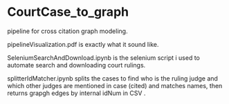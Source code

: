 # CourtCase_to_graph
pipeline for cross citation graph modeling.

pipelineVisualization.pdf is exactly what it sound like.

SeleniumSearchAndDownload.ipynb is the selenium script i used to automate search and downloading court rulings.

splitterIdMatcher.ipynb splits the cases to find who is the ruling judge and which other judges are mentioned in case (cited) and matches names, then returns grapgh edges by internal idNum in CSV .

